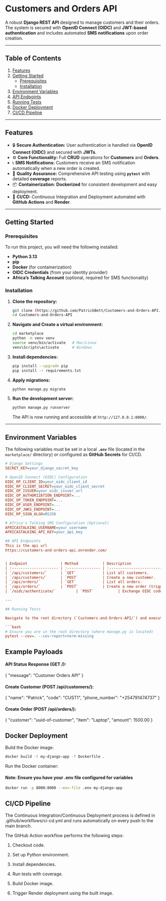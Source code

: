 # Customers and Orders API

A robust **Django REST API** designed to manage customers and their orders. The system is secured with **OpenID Connect (OIDC)** and **JWT-based authentication** and includes automated **SMS notifications** upon order creation.

---

## Table of Contents

1. [Features](#features)
2. [Getting Started](#getting-started)
   - [Prerequisites](#prerequisites)
   - [Installation](#installation)
3. [Environment Variables](#environment-variables)
4. [API Endpoints](#api-endpoints)
5. [Running Tests](#running-tests)
6. [Docker Deployment](#docker-deployment)
7. [CI/CD Pipeline](#cicd-pipeline)

---

## Features

- 🔒 **Secure Authentication:** User authentication is handled via **OpenID Connect (OIDC)** and secured with **JWTs**.
- ⚙️ **Core Functionality:** Full **CRUD** operations for **Customers** and **Orders**.
- 📞 **SMS Notifications:** Customers receive an SMS notification automatically when a new order is created.
- 🧪 **Quality Assurance:** Comprehensive API testing using **`pytest`** with detailed **coverage** reports.
- 📦 **Containerization:** **Dockerized** for consistent development and easy deployment.
- 🚀 **CI/CD:** Continuous Integration and Deployment automated with **GitHub Actions** and **Render**.

---

## Getting Started

### Prerequisites

To run this project, you will need the following installed:

- **Python 3.13**
- **pip**
- **Docker** (for containerization)
- **OIDC Credentials** (from your identity provider)
- **Africa’s Talking Account** (optional, required for SMS functionality)

### Installation

1.  **Clone the repository:**

    ```bash
    git clone (https://github.com/PatrickBett/Customers-and-Orders-API.git)
    cd Customers-and-Orders-API
    ```

2.  **Navigate and Create a virtual environment:**

    ```bash
    cd marketplace
    python -m venv venv
    source venv/bin/activate   # Mac/Linux
    venv\Scripts\activate      # Windows
    ```

3.  **Install dependencies:**

    ```bash
    pip install --upgrade pip
    pip install -r requirements.txt
    ```

4.  **Apply migrations:**

    ```bash
    python manage.py migrate
    ```

5.  **Run the development server:**
    ```bash
    python manage.py runserver
    ```
    The API is now running and accessible at `http://127.0.0.1:8000/`.

---

## Environment Variables

The following variables must be set in a local **`.env`** file (located in the `marketplace/` directory) or configured as **GitHub Secrets** for CI/CD.

````ini
# Django Settings
SECRET_KEY=your_django_secret_key

# OpenID Connect (OIDC) Configuration
OIDC_RP_CLIENT_ID=your_oidc_client_id
OIDC_RP_CLIENT_SECRET=your_oidc_client_secret
OIDC_OP_ISSUER=your_oidc_issuer_url
OIDC_OP_AUTHORIZATION_ENDPOINT=...
OIDC_OP_TOKEN_ENDPOINT=...
OIDC_OP_USER_ENDPOINT=...
OIDC_OP_JWKS_ENDPOINT=...
OIDC_RP_SIGN_ALGO=RS256

# Africa's Talking SMS Configuration (Optional)
AFRICASTALKING_USERNAME=your_username
AFRICASTALKING_API_KEY=your_api_key

## API Endpoints
This is the api url
https://customers-and-orders-api.onrender.com/


| Endpoint               | Method           | Description                                     | Authentication |
| :--------------------- | :--------------- | :---------------------------------------------- | :------------- |
| `/api/customers/`      | `GET`            | List all customers.                             | **Required**   |
| `/api/customers/`      | `POST`           | Create a new customer.                          | **Required**   |
| `/api/orders/`         | `GET`            | List all orders.                                | **Required**   |
| `/api/orders/`         | `POST`           | Create a new order (triggers SMS notification). | **Required**   |
| `/oidc/authenticate/`         | `POST`           | Exchange OIDC code for JWT token.               | None           |

---

## Running Tests

Navigate to the root directory (`Customers-and-Orders-API/`) and execute `pytest` to run the test suite and generate a coverage report.

```bash
# Ensure you are in the root directory (where manage.py is located)
pytest --cov=. --cov-report=term-missing
````

## Example Payloads

#### API Status Response (GET /):

{
"message": "Customer Orders API"
}

#### Create Customer (POST /api/customers/):

{
"name": "Patrick",
"code": "CUST1",
"phone_number": "+254791474737"
}

#### Create Order (POST /api/orders/):

{
"customer": "uuid-of-customer",
"item": "Laptop",
"amount": 1500.00
}

## Docker Deployment

Build the Docker image:

```bash
docker build -t my-django-app -f Dockerfile .
```

Run the Docker container:

#### Note: Ensure you have your .env file configured for variables

```bash
docker run -p 8000:8000 --env-file .env my-django-app
```

## CI/CD Pipeline

The Continuous Integration/Continuous Deployment process is defined in .github/workflows/ci-cd.yml and runs automatically on every push to the main branch.

The GitHub Action workflow performs the following steps:

1. Checkout code.

2. Set up Python environment.

3. Install dependencies.

4. Run tests with coverage.

5. Build Docker image.

6. Trigger Render deployment using the built image.
